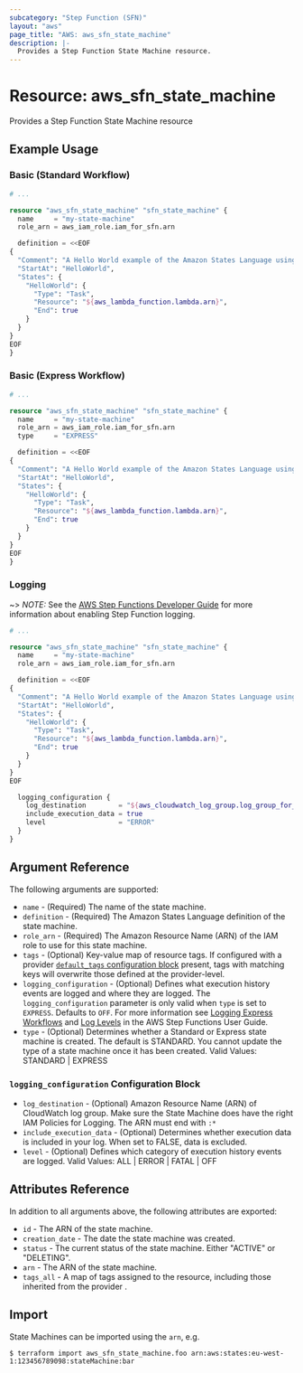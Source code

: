 ```yaml
---
subcategory: "Step Function (SFN)"
layout: "aws"
page_title: "AWS: aws_sfn_state_machine"
description: |-
  Provides a Step Function State Machine resource.
---
```


# Resource: aws_sfn_state_machine

Provides a Step Function State Machine resource

## Example Usage
### Basic (Standard Workflow)

```terraform
# ...

resource "aws_sfn_state_machine" "sfn_state_machine" {
  name     = "my-state-machine"
  role_arn = aws_iam_role.iam_for_sfn.arn

  definition = <<EOF
{
  "Comment": "A Hello World example of the Amazon States Language using an AWS Lambda Function",
  "StartAt": "HelloWorld",
  "States": {
    "HelloWorld": {
      "Type": "Task",
      "Resource": "${aws_lambda_function.lambda.arn}",
      "End": true
    }
  }
}
EOF
}
```

### Basic (Express Workflow)

```terraform
# ...

resource "aws_sfn_state_machine" "sfn_state_machine" {
  name     = "my-state-machine"
  role_arn = aws_iam_role.iam_for_sfn.arn
  type     = "EXPRESS"

  definition = <<EOF
{
  "Comment": "A Hello World example of the Amazon States Language using an AWS Lambda Function",
  "StartAt": "HelloWorld",
  "States": {
    "HelloWorld": {
      "Type": "Task",
      "Resource": "${aws_lambda_function.lambda.arn}",
      "End": true
    }
  }
}
EOF
}
```

### Logging

~> *NOTE:* See the [AWS Step Functions Developer Guide](https://docs.aws.amazon.com/step-functions/latest/dg/welcome.html) for more information about enabling Step Function logging.

```terraform
# ...

resource "aws_sfn_state_machine" "sfn_state_machine" {
  name     = "my-state-machine"
  role_arn = aws_iam_role.iam_for_sfn.arn

  definition = <<EOF
{
  "Comment": "A Hello World example of the Amazon States Language using an AWS Lambda Function",
  "StartAt": "HelloWorld",
  "States": {
    "HelloWorld": {
      "Type": "Task",
      "Resource": "${aws_lambda_function.lambda.arn}",
      "End": true
    }
  }
}
EOF

  logging_configuration {
    log_destination        = "${aws_cloudwatch_log_group.log_group_for_sfn.arn}:*"
    include_execution_data = true
    level                  = "ERROR"
  }
}
```

## Argument Reference

The following arguments are supported:

* `name` - (Required) The name of the state machine.
* `definition` - (Required) The Amazon States Language definition of the state machine.
* `role_arn` - (Required) The Amazon Resource Name (ARN) of the IAM role to use for this state machine.
* `tags` - (Optional) Key-value map of resource tags. If configured with a provider [`default_tags` configuration block](/docs/providers/aws/index.html#default_tags-configuration-block) present, tags with matching keys will overwrite those defined at the provider-level.
* `logging_configuration` - (Optional) Defines what execution history events are logged and where they are logged. The `logging_configuration` parameter is only valid when `type` is set to `EXPRESS`. Defaults to `OFF`. For more information see [Logging Express Workflows](https://docs.aws.amazon.com/step-functions/latest/dg/cw-logs.html) and [Log Levels](https://docs.aws.amazon.com/step-functions/latest/dg/cloudwatch-log-level.html) in the AWS Step Functions User Guide.
* `type` - (Optional) Determines whether a Standard or Express state machine is created. The default is STANDARD. You cannot update the type of a state machine once it has been created. Valid Values: STANDARD | EXPRESS

### `logging_configuration` Configuration Block

* `log_destination` - (Optional) Amazon Resource Name (ARN) of CloudWatch log group. Make sure the State Machine does have the right IAM Policies for Logging. The ARN must end with `:*`
* `include_execution_data` - (Optional) Determines whether execution data is included in your log. When set to FALSE, data is excluded.
* `level` - (Optional) Defines which category of execution history events are logged. Valid Values: ALL | ERROR | FATAL | OFF

## Attributes Reference

In addition to all arguments above, the following attributes are exported:

* `id` - The ARN of the state machine.
* `creation_date` - The date the state machine was created.
* `status` - The current status of the state machine. Either "ACTIVE" or "DELETING".
* `arn` - The ARN of the state machine.
* `tags_all` - A map of tags assigned to the resource, including those inherited from the provider .

## Import

State Machines can be imported using the `arn`, e.g.

```
$ terraform import aws_sfn_state_machine.foo arn:aws:states:eu-west-1:123456789098:stateMachine:bar
```
